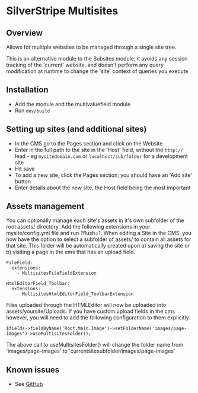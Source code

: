# SilverStripe Multisites

## Overview

Allows for multiple websites to be managed through a single site tree. 

This is an alternative module to the Subsites module; it avoids any session
tracking of the 'current' website, and doesn't perform any query modification 
at runtime to change the 'site' context of queries you execute

## Installation

* Add the module and the multivaluefield module
* Run `dev/build`

## Setting up sites (and additional sites)

* In the CMS go to the Pages section and click on the Website 
* Enter in the full path to the site in the 'Host' field, without the `http://` 
  lead - eg `mysitedomain.com` or `localhost/sub/folder` for a development site
* Hit save
* To add a new site, click the Pages section; you should have an 'Add site' 
  button
* Enter details about the new site, the Host field being the most important

## Assets management

You can optionally manage each site's assets in it's own subfolder of the root assets/ directory. Add the following extensions in your mysite/config.yml file and run ?flush=1. When editing a Site in the CMS, you now have the option to select a subfolder of assets/ to contain all assets for that site. This folder will be automatically created upon a) saving the site or b) visiting a page in the cms that has an upload field.

```
FileField:
  extensions:
    - MultisitesFileFieldExtension

HtmlEditorField_Toolbar:
  extensions:
    - MultisitesHtmlEditorField_ToolbarExtension
```

Files uploaded through the HTMLEditor will now be uploaded into assets/yoursite/Uploads. If you have custom upload fields in the cms however, you will need to add the following configuration to them explicitly.

```
$fields->fieldByName('Root.Main.Image')->setFolderName('images/page-images')->useMultisitesFolder();
```

The above call to useMultisitesFolder() will change the folder name from 'images/page-images' to 'currentsitesubfolder/images/page-images'

## Known issues

* See [GitHub](https://github.com/sheadawson/silverstripe-multisites/issues?state=open)
